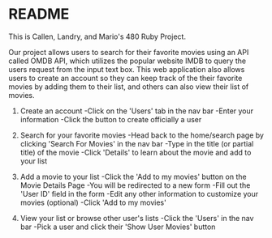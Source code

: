 # README

This is Callen, Landry, and Mario's 480 Ruby Project.

Our project allows users to search for their favorite movies using an API called OMDB API, 
which utilizes the popular website IMDB to query the users request from the input text box. 
This web application also allows users to create an account so they can keep track of the their 
favorite movies by adding them to their list, and others can also view their list of movies.

1. Create an account
   -Click on the 'Users' tab in the nav bar
   -Enter your information
   -Click the button to create officially a user
   
2. Search for your favorite movies
   -Head back to the home/search page by clicking 'Search For Movies' in the nav bar
   -Type in the title (or partial title) of the movie
   -Click 'Details' to learn about the movie and add to your list
   
3. Add a movie to your list
   -Click the 'Add to my movies' button on the Movie Details Page
       -You will be redirected to a new form
   -Fill out the 'User ID' field in the form
   -Edit any other information to customize your movies (optional)
   -Click 'Add to my movies' 
   
4. View your list or browse other user's lists
   -Click the 'Users' in the nav bar
   -Pick a user and click their 'Show User Movies' button


